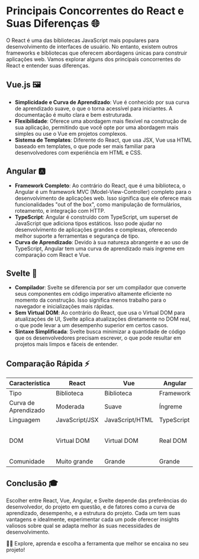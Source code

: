 # Principais Concorrentes do React e Suas Diferenças 🌐

O React é uma das bibliotecas JavaScript mais populares para desenvolvimento de interfaces de usuário. No entanto, existem outros frameworks e bibliotecas que oferecem abordagens únicas para construir aplicações web. Vamos explorar alguns dos principais concorrentes do React e entender suas diferenças.

## Vue.js 🖼

- **Simplicidade e Curva de Aprendizado**: Vue é conhecido por sua curva de aprendizado suave, o que o torna acessível para iniciantes. A documentação é muito clara e bem estruturada.
- **Flexibilidade**: Oferece uma abordagem mais flexível na construção de sua aplicação, permitindo que você opte por uma abordagem mais simples ou use o Vue em projetos complexos.
- **Sistema de Templates**: Diferente do React, que usa JSX, Vue usa HTML baseado em templates, o que pode ser mais familiar para desenvolvedores com experiência em HTML e CSS.

## Angular 🅰

- **Framework Completo**: Ao contrário do React, que é uma biblioteca, o Angular é um framework MVC (Model-View-Controller) completo para o desenvolvimento de aplicações web. Isso significa que ele oferece mais funcionalidades "out of the box", como manipulação de formulários, roteamento, e integração com HTTP.
- **TypeScript**: Angular é construído com TypeScript, um superset de JavaScript que adiciona tipos estáticos. Isso pode ajudar no desenvolvimento de aplicações grandes e complexas, oferecendo melhor suporte a ferramentas e segurança de tipo.
- **Curva de Aprendizado**: Devido à sua natureza abrangente e ao uso de TypeScript, Angular tem uma curva de aprendizado mais íngreme em comparação com React e Vue.

## Svelte 🌌

- **Compilador**: Svelte se diferencia por ser um compilador que converte seus componentes em código imperativo altamente eficiente no momento da construção. Isso significa menos trabalho para o navegador e inicializações mais rápidas.
- **Sem Virtual DOM**: Ao contrário do React, que usa o Virtual DOM para atualizações de UI, Svelte aplica atualizações diretamente no DOM real, o que pode levar a um desempenho superior em certos casos.
- **Sintaxe Simplificada**: Svelte busca minimizar a quantidade de código que os desenvolvedores precisam escrever, o que pode resultar em projetos mais limpos e fáceis de entender.

## Comparação Rápida ⚡

| Característica | React | Vue | Angular | Svelte |
| -------------- | ----- | --- | ------- | ------ |
| Tipo           | Biblioteca | Biblioteca | Framework | Compilador |
| Curva de Aprendizado | Moderada | Suave | Íngreme | Moderada |
| Linguagem      | JavaScript/JSX | JavaScript/HTML | TypeScript | JavaScript |
| DOM            | Virtual DOM | Virtual DOM | Real DOM | Real DOM (sem Virtual DOM) |
| Comunidade     | Muito grande | Grande | Grande | Crescendo |

## Conclusão 🎓

Escolher entre React, Vue, Angular, e Svelte depende das preferências do desenvolvedor, do projeto em questão, e de fatores como a curva de aprendizado, desempenho, e a estrutura do projeto. Cada um tem suas vantagens e idealmente, experimentar cada um pode oferecer insights valiosos sobre qual se adapta melhor às suas necessidades de desenvolvimento.

👨‍💻 Explore, aprenda e escolha a ferramenta que melhor se encaixa no seu projeto!
